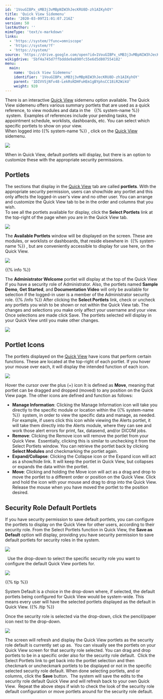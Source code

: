 ```yaml
---
id: '1VouGIBPx_sMB3j3vMBpNIW3hJecKRU8D-zh1AIKyhOY'
title: 'Quick View Sidemenu'
date: '2020-03-09T21:01:07.216Z'
version: 50
lastAuthor: ''
mimeType: 'text/x-markdown'
links:
  - 'https://system/?func=omniscope'
  - 'https://system/?f'
  - 'https://system/'
source: 'https://drive.google.com/open?id=1VouGIBPx_sMB3j3vMBpNIW3hJecKRU8D-zh1AIKyhOY'
wikigdrive: '5bf4a745d7ffbddde9a890fc55e6d5d807554182'
menu:
  main:
    name: 'Quick View Sidemenu'
    identifier: '1VouGIBPx_sMB3j3vMBpNIW3hJecKRU8D-zh1AIKyhOY'
    parent: '1DIVVSjNfv48-LekRsKDHFuHEm1gBYphsCC18iR2WikU'
    weight: 920
---
```

There is an interactive [Quick View](https://system/?func=omniscope) sidemenu option available. The Quick View sidemenu offers various summary portlets that are used as a quick reference, to view modules and data in the   {{% system-name %}}  system.  Examples of references include your pending tasks, the appointment schedule, worklists, dashboards, etc. You can select which specific portlets to show on your view.  
When logged into {{% system-name %}} , click on the [Quick View](https://system/?func=omniscope) sidemenu.
  
![](../quick-view-sidemenu.assets/100002010000053B000001E1EC4DD8C19FBA3D20.png)  

When in Quick View, default portlets will display, but there is an option to customize these with the appropriate security permissions.
  
## **Portlets**  
  
The sections that display in the [Quick View](https://system/?f) tab are called **portlets**. With the appropriate security permission, users can show/hide any portlet and this only affects the logged-in user's view and no other user. You can arrange and customize the Quick View tab to be in the order and columns that you wish.  
To see all the portlets available for display, click the **Select Portlets** link at the top-right of the page when you are in the Quick View tab.
  
![](../quick-view-sidemenu.assets/100002010000053B000001E19440E70A9BD02379.png)  

The **Available Portlets** window will be displayed on the screen. These are modules, or worklists or dashboards, that reside elsewhere in  {{% system-name %}} , but are conveniently accessible to display for use here, on the Quick View.
  
![](../quick-view-sidemenu.assets/10000201000001C300000082E36CC8BBE1528B24.png)  

{{% info %}}

The **Administrator Welcome** portlet will display at the top of the Quick View if you have a security role of Administrator. Also, the portlets named **Sample Demo**, **Get Started**, and **Documentation Video** will only be available for selection if the logged-in user is a member of the Administrator security role.
{{% /info %}}
After clicking the **Select Portlets** link, check or uncheck any portlets you wish to be shown or not within the Quick View tab. The changes and selections you make only affect your username and your view. Once selections are made click Save. The portlets selected will display in your Quick View until you make other changes.
  
![](../quick-view-sidemenu.assets/10000201000001E7000001EFD4992073BB625F64.png)  

  
## **Portlet Icons**  

The portlets displayed on the [Quick View](https://system/) have icons that perform certain functions. These are located at the top-right of each portlet. If you hover your mouse over each, it will display the intended function of each icon.
  
![](../quick-view-sidemenu.assets/100002010000049E0000010A5FB152FC81A0C598.png)  

Hover the cursor over the plus (+) icon It is defined as **Move**, meaning that portlet can be dragged and dropped (moved) to any position on the Quick View page.
The other icons are defined and function as follows:
* <strong>Manage Information</strong>: Clicking the Manage Information icon will take you directly to the specific module or location within the {{% system-name %}}  system, in order to view the specific data and manage, as needed. For example, if users click this icon while viewing the Alerts portlet, it will take them directly into the Alerts module, where they can see and work those alert errors for print, fax, datasend, and/or DICOM jobs.
* <strong>Remove</strong>: Clicking the Remove icon will remove the portlet from your Quick View.  Essentially, clicking this is similar to unchecking it from the Select Portlets window. You can retrieve the portlet back by clicking <strong>Select Modules</strong> and checkmarking the portlet again.
* <strong>Expand/Collapse</strong>: Clicking the Collapse icon or the Expand icon will act as a show/hide link. It will keep the portlet in Quick View, but collapses or expands the data within the portlet.
* <strong>Move</strong>: Clicking and holding the Move icon will act as a drag and drop to move the portlet to a different order or position on the Quick View. Click and hold the icon with your mouse and drag to drop into the Quick View. Release the mouse when you have moved the portlet to the position desired.
  
## **Security Role Default Portlets**  

If you have security permission to save default portlets, you can configure the portlets to display on the Quick View for other users, according to their security role.
From the Select Portlets function in Quick View, the **Save as Default** option will display, providing you have security permission to save default portlets for security roles in the system.
  
![](../quick-view-sidemenu.assets/10000201000001E70000009F3FE53F958650E361.png)  

 
Use the drop-down to select the specific security role you want to configure the default Quick View portlets for.
  
![](../quick-view-sidemenu.assets/10000201000001E9000000999136A50B095F2B58.png)  

{{% tip %}}

System Default is a choice in the drop-down where, if selected, the default portlets being configured for Quick View would be system-wide. This means every user will have the selected portlets displayed as the default in Quick View.
{{% /tip %}}

Once the security role is selected via the drop-down, click the pencil/paper icon next to the drop-down.
  
![](../quick-view-sidemenu.assets/10000201000001E900000099E178D94964A42308.png)  

The screen will refresh and display the Quick View portlets as the security role default is currently set up as.  You can visually see the portlets on your Quick View screen for that security role selected. You can drag and drop portlets to be in a specific order also for the security role default.  Click the Select Portlets link to get back into the portlet selection and then checkmark or uncheckmark portlets to be displayed or not in the specific selected security role default.
When done selecting portlets, and or columns, click the **Save** button.  The system will save the edits to the security role default Quick View and will refresh back to your own Quick View.  Repeat the above steps if wish to check the look of the security role default configuration or move portlets around for the security role default.

